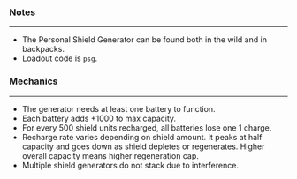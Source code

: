 ### Notes
---
- The Personal Shield Generator can be found both in the wild and in backpacks.
- Loadout code is `psg`.

### Mechanics
---
- The generator needs at least one battery to function.
- Each battery adds +1000 to max capacity.
- For every 500 shield units recharged, all batteries lose one 1 charge.
- Recharge rate varies depending on shield amount. It peaks at half capacity and goes down as shield depletes or regenerates. Higher overall capacity means higher regeneration cap. 
- Multiple shield generators do not stack due to interference.
